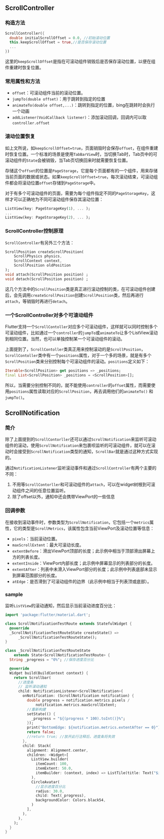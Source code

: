 ## ScrollController

### 构造方法

```dart
ScrollController({
  double initialScrollOffset = 0.0, //初始滚动位置
  this.keepScrollOffset = true,//是否保存滚动位置
  ...
})
```

这里的`keepScrollOffset`是指在可滚动组件销毁后是否保存滚动位置，以便在组件重建时恢复位置。

### 常用属性和方法

- `offset`：可滚动组件当前的滚动位置。
- `jumpTo(double offset)`：用于跳转到指定的位置
- `animateTo(double offset,...)`：跳转到指定的位置，bing在跳转时会执行一个动画
- `addListener(VoidCallback listener)`：添加滚动回调，回调内可以取`controller.offset`

### 滚动位置恢复

如上文所说，如`keepScrollOffset=true`，页面销毁时会保存`offset`，在组件重建时恢复位置。一个标准的场景是使用`TabBarView`时，当切换Tab时，Tab页中的可滚动组件的`State`会被销毁，当Tab页切换回来时就需要恢复位置。

存储这个`offset`的位置是`PageStorage`，它是每个页面都有的一个组件，用来存储当前页面的数据或状态。如果`keepScrollOffset=true`，每次滚动结束，可滚动组件都会将滚动位置`offset`存储到`PageStorage`中。

对于有多个可滚动组件的页面，需要为每个组件指定不同的`PageStorageKey`，这样才可以正确地为不同可滚动组件保存其滚动位置：

```dart
ListView(key: PageStorageKey(1), ... );
...
ListView(key: PageStorageKey(2), ... );
```

### ScrollController控制原理

`ScrollController`有另外三个方法：

```dart
ScrollPosition createScrollPosition(
    ScrollPhysics physics,
    ScrollContext context,
    ScrollPosition oldPosition
);
void attach(ScrollPosition position) ;
void detach(ScrollPosition position) ;
```

这几个方法中的`ScrollPosition`类是真正进行滚动控制的类，在可滚动组件创建后，会先调用`createScrollPosition`创建`ScrollPosition`类，然后再进行`attach`，等销毁时再进行`detach`。

### 一个ScrollController对多个可滚动组件

Flutter支持一个`ScrollContoller`对应多个可滚动组件，这样就可以同时控制多个可滚动组件，比如通过一个`controller`的`jumpTo`或`animateTo`让多个ListView滚动到相同位置。当然，也可以单独控制某一个可滚动组件的滚动。

上面提到了，`ScrollContoller`类真正用来控制滚动的是`ScrollPosition`，`ScrollContoller`类中有一个`positions`属性，对于一个多的场景，就是有多个`ScrollPosition`类来分别控制每个可滚动组件的滚动。`positions`定义如下：

```dart
Iterable<ScrollPosition> get positions => _positions;
final List<ScrollPosition> _positions = <ScrollPosition>[];
```

所以，当需要分别控制不同的，就不能使用`controller`的`offset`属性，而需要使用`positions`属性读取对应的`ScrollPosition`，再去调用他们的`animateTo()` 和 `jumpTo()`。



## ScrollNotification

### 简介

除了上面提到的`ScrollContorller`还可以通过`ScrollNotification`来监听可滚动组件的滚动，使用`ScrollNotification`来包裹呗监听的可滚动组件，就可以在滚动时会接受到`ScrollNotification`类型的通知，`ScrollBar`就是通过这种方式实现的。

通过`NotificationListener`监听滚动事件和通过`ScrollController`有两个主要的不同：

1. 不用等`ScrollContorller`和可滚动组件的`attach`，可以在widget树根到可滚动组件之间的任意位置监听。
2. 除了offset以外，通知中还会携带ViewPort的一些信息

### 回调参数

在接收到滚动事件时，参数类型为`ScrollNotification`，它包括一个`metrics`属性，它的类型是`ScrollMetrics`，该属性包含当前ViewPort及滚动位置等信息：

- `pixels`：当前滚动位置。
- `maxScrollExtent`：最大可滚动长度。
- `extentBefore`：滑出ViewPort顶部的长度；此示例中相当于顶部滑出屏幕上方的列表长度。
- `extentInside`：ViewPort内部长度；此示例中屏幕显示的列表部分的长度。
- `extentAfter`：列表中未滑入ViewPort部分的长度；此示例中列表底部未显示到屏幕范围部分的长度。
- `atEdge`：是否滑到了可滚动组件的边界（此示例中相当于列表顶或底部）。

### sample

监听`ListView`的滚动通知，然后显示当前滚动进度百分比：

```dart
import 'package:flutter/material.dart';

class ScrollNotificationTestRoute extends StatefulWidget {
  @override
  _ScrollNotificationTestRouteState createState() =>
      _ScrollNotificationTestRouteState();
}

class _ScrollNotificationTestRouteState
    extends State<ScrollNotificationTestRoute> {
  String _progress = "0%"; //保存进度百分比

  @override
  Widget build(BuildContext context) {
    return Scrollbar(
      //进度条
      // 监听滚动通知
      child: NotificationListener<ScrollNotification>(
        onNotification: (ScrollNotification notification) {
          double progress = notification.metrics.pixels /
              notification.metrics.maxScrollExtent;
          //重新构建
          setState(() {
            _progress = "${(progress * 100).toInt()}%";
          });
          print("BottomEdge: ${notification.metrics.extentAfter == 0}");
          return false;
          //return true; //放开此行注释后，进度条将失效
        },
        child: Stack(
          alignment: Alignment.center,
          children: <Widget>[
            ListView.builder(
              itemCount: 100,
              itemExtent: 50.0,
              itemBuilder: (context, index) => ListTile(title: Text("$index")),
            ),
            CircleAvatar(
              //显示进度百分比
              radius: 30.0,
              child: Text(_progress),
              backgroundColor: Colors.black54,
            )
          ],
        ),
      ),
    );
  }
}
```